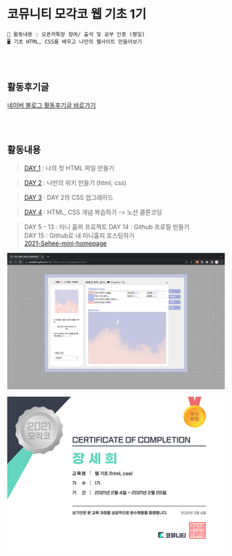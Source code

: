 # 코뮤니티 모각코 웹 기초 1기

```
📖 활동내용 : 오픈카톡방 참여/ 출석 및 공부 인증 (평일)
🖥️ 기초 HTML, CSS를 배우고 나만의 웹사이트 만들어보기
```

<br>
<br>

## 활동후기글
[네이버 블로그 활동후기글 바로가기](https://m.blog.naver.com/julia8024/222258875965)

<br>
<br>

## 활동내용

> [DAY 1](https://julia8024.github.io/mogakco_html_css/DAY_1/DAY_1.html) : 나의 첫 HTML 파일 만들기 <br>

> [DAY 2](https://julia8024.github.io/mogakco_html_css/DAY_2/DAY_2.html) : 나만의 위키 만들기 (html, css) <br>

> [DAY 3](https://julia8024.github.io/mogakco_html_css/DAY_3/DAY_3.html) : DAY 2의 CSS 업그레이드 <br>

> [DAY 4](https://julia8024.github.io/mogakco_html_css/DAY_4/DAY_4.html) : HTML, CSS 개념 복습하기 -> 노션 클론코딩 <br>

> DAY 5 - 13 : 미니 홈피 프로젝트
> DAY 14 : Github 프로필 만들기 <br>
> DAY 15 : Github로 내 미니홈피 호스팅하기 <br>
[2021-Sehee-mini-homepage](https://julia8024.github.io/mogakco_html_css/2021-Sehee-mini-homepage/home.html)

![homepage](/_image/homepage_image.png)

![Certificate](/_image/certificate.PNG)




